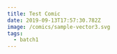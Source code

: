 ```yaml
---
title: Test Comic
date: 2019-09-13T17:57:30.782Z
image: /comics/sample-vector3.svg
tags:
  - batch1
---
```


